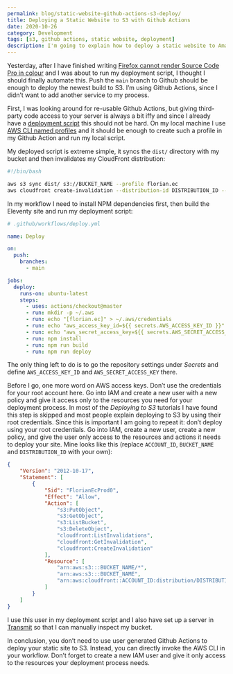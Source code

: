 ```yaml
---
permalink: blog/static-website-github-actions-s3-deploy/
title: Deploying a Static Website to S3 with Github Actions
date: 2020-10-26
category: Development
tags: [s3, github actions, static website, deployment]
description: I'm going to explain how to deploy a static website to Amazon S3 with Github Actions.
---
```

Yesterday, after I have finished writing [Firefox cannot render Source Code Pro in colour](https://florian.ec/blog/firefox-source-code-pro-colour/) and I was about to run my deployment script, I thought I should finally automate this. Push the `main` branch to Github should be enough to deploy the newest build to S3. I’m using Github Actions, since I didn’t want to add another service to my process.

First, I was looking around for re-usable Github Actions, but giving third-party code access to your server is always a bit iffy and since I already have a [deployment script](https://github.com/florianeckerstorfer/florian.ec/blob/main/scripts/deploy.sh) this should not be hard. On my local machine I use [AWS CLI named profiles](https://docs.aws.amazon.com/cli/latest/userguide/cli-configure-profiles.html) and it should be enough to create such a profile in my Github Action and run my local script.

My deployed script is extreme simple, it syncs the `dist/` directory with my bucket and then invalidates my CloudFront distribution:

```bash
#!/bin/bash

aws s3 sync dist/ s3://BUCKET_NAME --profile florian.ec
aws cloudfront create-invalidation --distribution-id DISTRIBUTION_ID --paths '/*' --profile florian.ec

```

In my workflow I need to install NPM dependencies first, then build the Eleventy site and run my deployment script:

```yaml
# .github/workflows/deploy.yml

name: Deploy

on:
  push:
    branches:
      - main

jobs:
  deploy:
    runs-on: ubuntu-latest
    steps:
      - uses: actions/checkout@master
      - run: mkdir -p ~/.aws
      - run: echo "[florian.ec]" > ~/.aws/credentials
      - run: echo "aws_access_key_id=${{ secrets.AWS_ACCESS_KEY_ID }}" >> ~/.aws/credentials
      - run: echo "aws_secret_access_key=${{ secrets.AWS_SECRET_ACCESS_KEY }}" >> ~/.aws/credentials
      - run: npm install
      - run: npm run build
      - run: npm run deploy

```

The only thing left to do is to go the repository settings under _Secrets_ and define `AWS_ACCESS_KEY_ID` and `AWS_SECRET_ACCESS_KEY` there.

Before I go, one more word on AWS access keys. Don’t use the credentials for your root account here. Go into IAM and create a new user with a new policy and give it access only to the resources you need for your deployment process. In most of the _Deploying to S3_ tutorials I have found this step is skipped and most people explain deploying to S3 by using their root credentials. Since this is important I am going to repeat it: don’t deploy using your root credentials. Go into IAM, create a new user, create a new policy, and give the user only access to the resources and actions it needs to deploy your site. Mine looks like this (replace `ACCOUNT_ID`, `BUCKET_NAME` and `DISTRIBUTION_ID` with your own):

```json
{
    "Version": "2012-10-17",
    "Statement": [
        {
            "Sid": "FlorianEcProd0",
            "Effect": "Allow",
            "Action": [
                "s3:PutObject",
                "s3:GetObject",
                "s3:ListBucket",
                "s3:DeleteObject",
                "cloudfront:ListInvalidations",
                "cloudfront:GetInvalidation",
                "cloudfront:CreateInvalidation"
            ],
            "Resource": [
                "arn:aws:s3:::BUCKET_NAME/*",
                "arn:aws:s3:::BUCKET_NAME",
                "arn:aws:cloudfront::ACCOUNT_ID:distribution/DISTRIBUTION_ID"
            ]
        }
    ]
}
```

I use this user in my deployment script and I also have set up a server in [Transmit](https://www.panic.com/transmit/) so that I can manually inspect my bucket.

In conclusion, you don’t need to use user generated Github Actions to deploy your static site to S3. Instead, you can directly invoke the AWS CLI in your workflow. Don’t forget to create a new IAM user and give it only access to the resources your deployment process needs.

